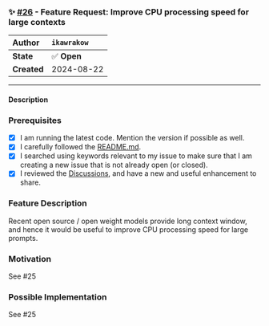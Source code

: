 ### ✨ [#26](https://github.com/ikawrakow/ik_llama.cpp/issues/26) - Feature Request: Improve CPU processing speed for large contexts

| **Author** | `ikawrakow` |
| :--- | :--- |
| **State** | ✅ **Open** |
| **Created** | 2024-08-22 |

---

#### Description

### Prerequisites

- [X] I am running the latest code. Mention the version if possible as well.
- [X] I carefully followed the [README.md](https://github.com/ggerganov/llama.cpp/blob/master/README.md).
- [X] I searched using keywords relevant to my issue to make sure that I am creating a new issue that is not already open (or closed).
- [X] I reviewed the [Discussions](https://github.com/ggerganov/llama.cpp/discussions), and have a new and useful enhancement to share.

### Feature Description

Recent open source / open weight models provide long context window, and hence it would be useful to improve CPU processing speed for large prompts. 

### Motivation

See #25 

### Possible Implementation

See #25